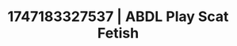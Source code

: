 ---
categories:
- Swimmer
- Full-body chills
- Subtle kink
- Consent-based play
- Modesty
image: /assets/images/1747183327537.webp
layout: post
seo:
  description: Featured content with artistic ABDL Play, Scat Fetish. HD images available.
  keywords: ABDL Play, Scat Fetish
  og_image: /assets/images/1747183327537.webp
  schema_type: VisualArtwork
tags:
- ABDL Play
- Scat Fetish
- '#1747183327537'
title: 1747183327537 | ABDL Play Scat Fetish
---